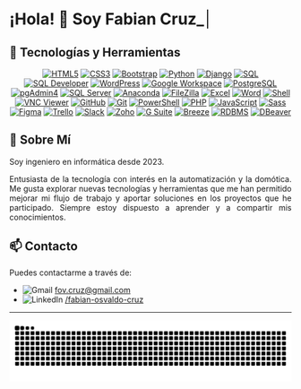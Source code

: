 # ¡Hola! 👋 Soy Fabian Cruz<span style="border-right: 2px solid; padding-right: 5px; animation: blink 1s infinite;">_</span>

## 💼 Tecnologías y Herramientas

<p align="center">
  <a href="#"><img src="https://img.shields.io/badge/HTML-243899?style=for-the-badge&logo=html5&logoColor=white&style=flat-square" alt="HTML5" /></a>
  <a href="#"><img src="https://img.shields.io/badge/CSS-243099?style=for-the-badge&logo=css3&logoColor=white&style=flat-square" alt="CSS3" /></a>
  <a href="#"><img src="https://img.shields.io/badge/Bootstrap-2e3891?style=for-the-badge&logo=bootstrap&logoColor=white&style=flat-square" alt="Bootstrap" /></a>
  <a href="#"><img src="https://img.shields.io/badge/Python-243899?style=for-the-badge&logo=python&logoColor=white&style=flat-square" alt="Python" /></a>
  <a href="#"><img src="https://img.shields.io/badge/Django-243099?style=for-the-badge&logo=django&logoColor=white&style=flat-square" alt="Django" /></a>
  <a href="#"><img src="https://img.shields.io/badge/SQL-2e3891?style=for-the-badge&logo=postgresql&logoColor=white&style=flat-square" alt="SQL" /></a>
  <a href="#"><img src="https://img.shields.io/badge/SQL_Developer-243899?style=for-the-badge&logo=oracle&logoColor=white&style=flat-square" alt="SQL Developer" /></a>
  <a href="#"><img src="https://img.shields.io/badge/WordPress-243099?style=for-the-badge&logo=wordpress&logoColor=white&style=flat-square" alt="WordPress" /></a>
  <a href="#"><img src="https://img.shields.io/badge/Google_Workspace-2e3891?style=for-the-badge&logo=google&logoColor=white&style=flat-square" alt="Google Workspace" /></a>
  <a href="#"><img src="https://img.shields.io/badge/PostgreSQL-243899?style=for-the-badge&logo=postgresql&logoColor=white&style=flat-square" alt="PostgreSQL" /></a>
  <a href="#"><img src="https://img.shields.io/badge/pgAdmin4-243099?style=for-the-badge&logo=postgresql&logoColor=white&style=flat-square" alt="pgAdmin4" /></a>
  <a href="#"><img src="https://img.shields.io/badge/SQL_Server-2e3891?style=for-the-badge&logo=microsoft-sql-server&logoColor=white&style=flat-square" alt="SQL Server" /></a>
  <a href="#"><img src="https://img.shields.io/badge/Anaconda-243899?style=for-the-badge&logo=anaconda&logoColor=white&style=flat-square" alt="Anaconda" /></a>
  <a href="#"><img src="https://img.shields.io/badge/FileZilla-243099?style=for-the-badge&logo=filezilla&logoColor=white&style=flat-square" alt="FileZilla" /></a>
  <a href="#"><img src="https://img.shields.io/badge/Excel-2e3891?style=for-the-badge&logo=microsoft-excel&logoColor=white&style=flat-square" alt="Excel" /></a>
  <a href="#"><img src="https://img.shields.io/badge/Word-243899?style=for-the-badge&logo=microsoft-word&logoColor=white&style=flat-square" alt="Word" /></a>
  <a href="#"><img src="https://img.shields.io/badge/Shell-243099?style=for-the-badge&logo=gnu-bash&logoColor=black&style=flat-square" alt="Shell" /></a>
  <a href="#"><img src="https://img.shields.io/badge/VNC_Viewer-2e3891?style=for-the-badge&logo=realvnc&logoColor=white&style=flat-square" alt="VNC Viewer" /></a>
  <a href="#"><img src="https://img.shields.io/badge/GitHub-243899?style=for-the-badge&logo=github&logoColor=white&style=flat-square" alt="GitHub" /></a>
  <a href="#"><img src="https://img.shields.io/badge/Git-243099?style=for-the-badge&logo=git&logoColor=white&style=flat-square" alt="Git" /></a>
  <a href="#"><img src="https://img.shields.io/badge/PowerShell-2e3891?style=for-the-badge&logo=powershell&logoColor=white&style=flat-square" alt="PowerShell" /></a>
  <a href="#"><img src="https://img.shields.io/badge/PHP-243899?style=for-the-badge&logo=php&logoColor=white&style=flat-square" alt="PHP" /></a>
  <a href="#"><img src="https://img.shields.io/badge/JavaScript-243099?style=for-the-badge&logo=javascript&logoColor=black&style=flat-square" alt="JavaScript" /></a>
  <a href="#"><img src="https://img.shields.io/badge/Sass-2e3891?style=for-the-badge&logo=sass&logoColor=white&style=flat-square" alt="Sass" /></a>
  <a href="#"><img src="https://img.shields.io/badge/Figma-243899?style=for-the-badge&logo=figma&logoColor=white&style=flat-square" alt="Figma" /></a>
  <a href="#"><img src="https://img.shields.io/badge/Trello-243099?style=for-the-badge&logo=trello&logoColor=white&style=flat-square" alt="Trello" /></a>
  <a href="#"><img src="https://img.shields.io/badge/Slack-2e3891?style=for-the-badge&logo=slack&logoColor=white&style=flat-square" alt="Slack" /></a>
  <a href="#"><img src="https://img.shields.io/badge/Zoho-243899?style=for-the-badge&logo=zoho&logoColor=white&style=flat-square" alt="Zoho" /></a>
  <a href="#"><img src="https://img.shields.io/badge/G_Suite-243099?style=for-the-badge&logo=google&logoColor=white&style=flat-square" alt="G Suite" /></a>
  <a href="#"><img src="https://img.shields.io/badge/Breeze-2e3891?style=for-the-badge&logo=breeze&logoColor=white&style=flat-square" alt="Breeze" /></a>
  <a href="#"><img src="https://img.shields.io/badge/RDBMS-243899?style=for-the-badge&logo=postgresql&logoColor=white&style=flat-square" alt="RDBMS" /></a>
  <a href="#"><img src="https://img.shields.io/badge/DBeaver-243099?style=for-the-badge&logo=dbeaver&logoColor=white&style=flat-square" alt="DBeaver" /></a>
</p>



## 🚀 Sobre Mí

<p align="justify">Soy ingeniero en informática desde 2023.</p>

<p align="justify">Entusiasta de la tecnología con interés en la automatización y la domótica. Me gusta explorar nuevas tecnologías y herramientas que me han permitido mejorar mi flujo de trabajo y aportar soluciones en los
proyectos que he participado. Siempre estoy dispuesto a aprender y a compartir mis conocimientos.</p>

## 📫 Contacto

Puedes contactarme a través de:
- ![Gmail](https://upload.wikimedia.org/wikipedia/commons/thumb/4/4e/Gmail_Icon.png/20px-Gmail_Icon.png) [fov.cruz@gmail.com](mailto:fov.cruz@gmail.com)
- ![LinkedIn](https://upload.wikimedia.org/wikipedia/commons/thumb/c/ca/LinkedIn_logo_initials.png/20px-LinkedIn_logo_initials.png) [/fabian-osvaldo-cruz](https://www.linkedin.com/in/fabian-osvaldo-cruz)



---

<picture>
  <source media="(prefers-color-scheme: dark)" srcset="https://github.com/SirLynix/SirLynix/blob/snake/github-snake-dark.svg">
  <source media="(prefers-color-scheme: light)" srcset="https://github.com/SirLynix/SirLynix/blob/snake/github-snake.svg">
  <img alt="github-snake" src="https://github.com/SirLynix/SirLynix/blob/snake/github-snake.svg">
</picture>
